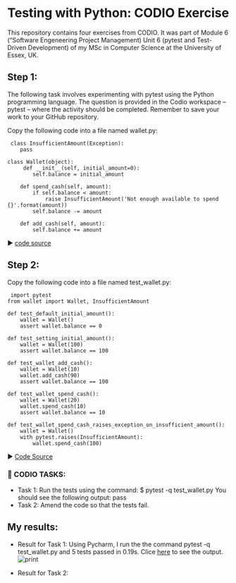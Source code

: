  
 
<h1>Testing with Python: CODIO Exercise</h1>

This repository contains four exercises from CODIO. It was part of Module 6 (“Software Engeneering Project Management) Unit 6 (pytest and Test-Driven Development) of my MSc in Computer Science at the University of Essex, UK.

## Step 1:

The following task involves experimenting with pytest using the Python programming language.  The question is provided in the Codio workspace – pytest – where the activity should be completed.  Remember to save your work to your GitHub repository.

Copy the following code into a file named wallet.py:

```
 class InsufficientAmount(Exception):
    pass
  
class Wallet(object):
     def __init__(self, initial_amount=0):
        self.balance = initial_amount
 
    def spend_cash(self, amount):
        if self.balance < amount:
            raise InsufficientAmount('Not enough available to spend {}'.format(amount))
        self.balance -= amount
 
    def add_cash(self, amount):
        self.balance += amount
```

:arrow_forward: [code source](https://semaphoreci.com/community/tutorials/testing-python-applications-with-pytest)

## Step 2: 

Copy the following code into a file named test_wallet.py:

```
 import pytest
from wallet import Wallet, InsufficientAmount

def test_default_initial_amount():
    wallet = Wallet()
    assert wallet.balance == 0
 
def test_setting_initial_amount():
    wallet = Wallet(100)
    assert wallet.balance == 100
 
def test_wallet_add_cash():
    wallet = Wallet(10)
    wallet.add_cash(90)
    assert wallet.balance == 100
 
def test_wallet_spend_cash():
    wallet = Wallet(20)
    wallet.spend_cash(10)
    assert wallet.balance == 10
 
def test_wallet_spend_cash_raises_exception_on_insufficient_amount():
    wallet = Wallet()
    with pytest.raises(InsufficientAmount):
        wallet.spend_cash(100)
```

:arrow_forward: [Code Source](https://semaphoreci.com/community/tutorials/testing-python-applications-with-pytest)



### :paperclip: CODIO TASKS: 

  * Task 1: Run the tests using the command: $ pytest -q test_wallet.py You should see the following output: pass 
  * Task 2: Amend the code so that the tests fail.

## My results: 

* Result for Task 1:
Using Pycharm, I run the the command pytest -q test_wallet.py and 5 tests passed in 0.19s. Clice [here](https://github.com/alicevillar/semp_pytest/blob/main/assets/pytest-1.JPG) to see the output.  
![print](pytest-1.JPG)

* Result for Task 2: 

